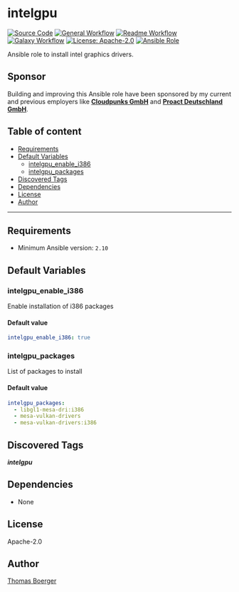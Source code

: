 # intelgpu

[![Source Code](https://img.shields.io/badge/github-source%20code-blue?logo=github&logoColor=white)](https://github.com/rolehippie/intelgpu)
[![General Workflow](https://github.com/rolehippie/intelgpu/actions/workflows/general.yml/badge.svg)](https://github.com/rolehippie/intelgpu/actions/workflows/general.yml)
[![Readme Workflow](https://github.com/rolehippie/intelgpu/actions/workflows/docs.yml/badge.svg)](https://github.com/rolehippie/intelgpu/actions/workflows/docs.yml)
[![Galaxy Workflow](https://github.com/rolehippie/intelgpu/actions/workflows/galaxy.yml/badge.svg)](https://github.com/rolehippie/intelgpu/actions/workflows/galaxy.yml)
[![License: Apache-2.0](https://img.shields.io/github/license/rolehippie/intelgpu)](https://github.com/rolehippie/intelgpu/blob/master/LICENSE)
[![Ansible Role](https://img.shields.io/badge/role-rolehippie.intelgpu-blue)](https://galaxy.ansible.com/rolehippie/intelgpu)

Ansible role to install intel graphics drivers.

## Sponsor

Building and improving this Ansible role have been sponsored by my current and previous employers like **[Cloudpunks GmbH](https://cloudpunks.de)** and **[Proact Deutschland GmbH](https://www.proact.eu)**.

## Table of content

- [Requirements](#requirements)
- [Default Variables](#default-variables)
  - [intelgpu_enable_i386](#intelgpu_enable_i386)
  - [intelgpu_packages](#intelgpu_packages)
- [Discovered Tags](#discovered-tags)
- [Dependencies](#dependencies)
- [License](#license)
- [Author](#author)

---

## Requirements

- Minimum Ansible version: `2.10`

## Default Variables

### intelgpu_enable_i386

Enable installation of i386 packages

#### Default value

```YAML
intelgpu_enable_i386: true
```

### intelgpu_packages

List of packages to install

#### Default value

```YAML
intelgpu_packages:
  - libgl1-mesa-dri:i386
  - mesa-vulkan-drivers
  - mesa-vulkan-drivers:i386
```

## Discovered Tags

**_intelgpu_**


## Dependencies

- None

## License

Apache-2.0

## Author

[Thomas Boerger](https://github.com/tboerger)
